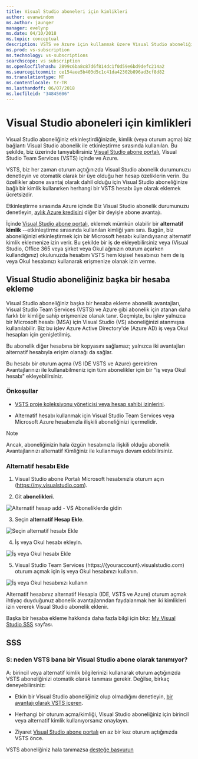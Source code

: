 ```yaml
---
title: Visual Studio aboneleri için kimlikleri
author: evanwindom
ms.author: jaunger
manager: evelynp
ms.date: 04/10/2018
ms.topic: conceptual
description: VSTS ve Azure için kullanmak üzere Visual Studio aboneliğiniz için alternatif bir kimlik ekleme
ms.prod: vs-subscription
ms.technology: vs-subscriptions
searchscope: vs subscription
ms.openlocfilehash: 2899c6ba8c87d6f814dc1f0d59e6bd9defc214a2
ms.sourcegitcommit: ce154aee5b403d5c1c41da42302b896ad3cf8d82
ms.translationtype: MT
ms.contentlocale: tr-TR
ms.lasthandoff: 06/07/2018
ms.locfileid: "34845606"
---
```

# <a name="identities-for-visual-studio-subscribers"></a>Visual Studio aboneleri için kimlikleri

Visual Studio aboneliğiniz etkinleştirdiğinizde, kimlik (veya oturum açma) biz bağlantı Visual Studio abonelik ile etkinleştirme sırasında kullanılan. Bu şekilde, biz üzerinde tanıyabilirsiniz [Visual Studio abone portalı](https://my.visualstudio.com?wt.mc_id=o~msft~docs), Visual Studio Team Services (VSTS) içinde ve Azure.

VSTS, biz her zaman oturum açtığınızda Visual Studio abonelik durumunuzu denetleyin ve otomatik olarak bir üye olduğu her hesap özeliklerin verin.
Bu özellikler abone avantaj olarak dahil olduğu için Visual Studio aboneliğinize bağlı bir kimlik kullanırken herhangi bir VSTS hesabı üye olarak eklemek ücretsizdir.

Etkinleştirme sırasında Azure içinde Biz Visual Studio abonelik durumunuzu denetleyin, [aylık Azure kredisini](https://azure.microsoft.com/pricing/member-offers/credit-for-visual-studio-subscribers/) diğer bir deyişle abone avantajı.

İçinde [Visual Studio abone portalı](https://my.visualstudio.com?wt.mc_id=o~msft~docs), eklemek mümkün olabilir bir **alternatif kimlik** --etkinleştirme sırasında kullanılan kimliği yanı sıra. Bugün, biz aboneliğinizi etkinleştirmek için bir Microsoft hesabı kullandıysanız alternatif kimlik eklemenize izin verir. Bu şekilde bir iş de ekleyebilirsiniz veya (Visual Studio, Office 365 veya şirket veya Okul ağınızın oturum açarken kullandığınız) okulunuzda hesabını VSTS hem kişisel hesabınızı hem de iş veya Okul hesabınızı kullanarak erişmenize olanak izin verme.

## <a name="add-an-alternate-account-to-your-visual-studio-subscription"></a>Visual Studio aboneliğiniz başka bir hesaba ekleme

Visual Studio aboneliğiniz başka bir hesaba ekleme abonelik avantajları, Visual Studio Team Services (VSTS) ve Azure gibi abonelik için atanan daha farklı bir kimliğe sahip erişmenize olanak tanır. Geçmişte, bu işlev yalnızca bir Microsoft hesabı (MSA) için Visual Studio (VS) aboneliğinizi atanmışsa kullanılabilir. Biz bu işlev Azure Active Directory'de (Azure AD) iş veya Okul hesapları için genişletilmiş.

Bu abonelik diğer hesabına bir kopyasını sağlamaz; yalnızca iki avantajları alternatif hesabıyla erişim olanağı da sağlar.

Bu hesabı bir oturum açma (VS IDE VSTS ve Azure) gerektiren Avantajlarınızı ile kullanabilmeniz için tüm abonelikler için bir "iş veya Okul hesabı" ekleyebilirsiniz.

### <a name="prerequisites"></a>Önkoşullar

* [VSTS proje koleksiyonu yöneticisi veya hesap sahibi izinlerini](https://docs.microsoft.com/en-us/vsts/accounts/faq-add-delete-users#find-owner).

* Alternatif hesabı kullanmak için Visual Studio Team Services veya Microsoft Azure hesabınızla ilişkili aboneliğinizi içermelidir.

> [!Note]
> Ancak, aboneliğinizin hala özgün hesabınızla ilişkili olduğu abonelik Avantajlarınızı alternatif Kimliğiniz ile kullanmaya devam edebilirsiniz.

### <a name="add-the-alternate-account"></a>Alternatif hesabı Ekle

1. Visual Studio abone Portalı Microsoft hesabınızla oturum açın (https://my.visualstudio.com).

2. Git **abonelikleri**.

  ![Alternatif hesap add - VS Aboneliklerde gidin](_img/vs-alternate-identity/my-vs-subscriptions.png)

3. Seçin **alternatif Hesap Ekle**.

  ![Seçin alternatif hesabı Ekle ](_img/vs-alternate-identity/choose-add-alternate-account.png)

4. İş veya Okul hesabı ekleyin.

  ![İş veya Okul hesabı Ekle](_img/vs-alternate-identity/enter-alternate-account-my-visual-studio-com-portal.png)

5. Visual Studio Team Services (https://{youraccount}.visualstudio.com) oturum açmak için iş veya Okul hesabınızı kullanın.

  ![İş veya Okul hesabınızı kullanın](_img/vs-alternate-identity/sign-in-with-alternate-account.png)

  Alternatif hesabınız alternatif Hesapla (IDE, VSTS ve Azure) oturum açmak ihtiyaç duyduğunuz abonelik avantajlarından faydalanmak her iki kimlikleri izin vererek Visual Studio abonelik eklenir.

Başka bir hesaba ekleme hakkında daha fazla bilgi için bkz: [My Visual Studio SSS](https://www.visualstudio.com/my/myvsfaq#alternate) sayfası.

## <a name="faq"></a>SSS

### <a name="q--why-doesnt-vsts-recognize-me-as-a-visual-studio-subscriber"></a>S: neden VSTS bana bir Visual Studio abone olarak tanımıyor?
A: birincil veya alternatif kimlik bilgilerinizi kullanarak oturum açtığınızda VSTS aboneliğinizi otomatik olarak tanıması gerekir. Değilse, birkaç deneyebilirsiniz:

* Etkin bir Visual Studio aboneliğiniz olup olmadığını denetleyin, [bir avantajı olarak VSTS içeren](vs-vsts.md).

* Herhangi bir oturum açma/kimliği, Visual Studio aboneliğiniz için birincil veya alternatif kimlik kullanıyorsanız onaylayın.

* Ziyaret [Visual Studio abone portalı](https://my.visualstudio.com?wt.mc_id=o~msft~docs) en az bir kez oturum açtığınızda VSTS önce.

VSTS aboneliğiniz hala tanımazsa [desteğe başvurun](https://www.visualstudio.com/team-services/support/)
